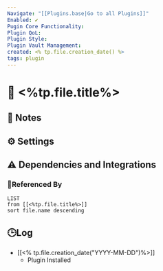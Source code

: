 ```yaml
---
Navigate: "[[Plugins.base|Go to all Plugins]]"
Enabled: ✔️
Pugin Core Functionality:
Plugin QoL:
Plugin Style:
Plugin Vault Management:
created: <% tp.file.creation_date() %>
tags: plugin
---
```

# 🔌 <%tp.file.title%>

## 📝 Notes


## ⚙️ Settings


## ⚠️ Dependencies and Integrations

### 🔗Referenced By
```dataview
LIST
from [[<%tp.file.title%>]]
sort file.name descending
```

## 🕒Log

- [[<% tp.file.creation_date("YYYY-MM-DD")%>]]
	- Plugin Installed